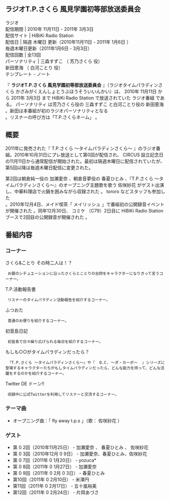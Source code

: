 ラジオT.P.さくら 風見学園初等部放送委員会  
---  
ラジオ  
配信期間  |  2010年  11月11日    \-  2011年  3月3日     
配信サイト  |  HiBiKi Radio Station   
配信日  |  隔週  木曜日  更新（2010年11月11日 - 2011年  1月6日  ）   
毎週木曜日更新（2011年1月6日 - 3月3日）  
配信回数  |  全13回   
パーソナリティ  |  三森すずこ  （  芳乃さくら  役）   
新田恵海  （  白河ことり  役）  
テンプレート  \-  ノート  
  
『 **ラジオT.P.さくら 風見学園初等部放送委員会** 』（ラジオタイムパラディンさくら かざみがくえんしょとうぶほうそういいんかい）は、  2010年
11月11日  から  2011年  3月3日  まで  HiBiKi Radio Station  で放送されていた  ラジオ番組  である。
パーソナリティ  は芳乃さくら役の  三森すずこ  と白河ことり役の  新田恵海    。新田は本番組が初のラジオパーソナリティとなる  
。リスナーの呼び方は「T.P.さくらネーム」    。

##  概要  

2011年に発売された『  T.P.さくら 〜タイムパラディンさくら〜  』のラジオ番組。2010年10月31日にプレ放送として第0回が配信され、
CIRCUS  設立記念日の11月11日から通常配信が開始された。最初は隔週木曜日に配信されていたが、第5回以降は毎週木曜日配信に変更された。

第2回は朝倉純一役の  加瀬愛奈  、朝倉音夢役の  春夏ひとみ  、『T.P.さくら 〜タイムパラディンさくら〜』のオープニング主題歌を歌う  佐咲紗花
がゲスト出演し、中華料理店で火鍋を囲みながら収録された    。  tororo  などスタッフも参加した  
。2010年12月4日、メイド喫茶「  メイリッシュ  」で番組初の公開録音イベントが開催された      。同年12月30日、  コミケ
（C79）2日目に  HiBiKi Radio Station  ブースで2回目の公開録音が開催された      。

##  番組内容  

###  コーナー  

さくら&ことり その時二人は！？

     お題のシチュエーションに沿ったさくらとことりの台詞をキャラクターになりきって言うコーナー。 
T.P.活動報告書

     リスナーのタイムパラディン活動報告を紹介するコーナー。 
ふつおた

     普通のお便りを紹介するコーナー。 
初音島日記

     初音島で日々繰り広げられる毎日を紹介するコーナー。 
もしも○○がタイムパラディンだったら？

     『T.P.さくら 〜タイムパラディンさくら〜』や『  D.C. 〜ダ・カーポ〜  』シリーズに登場するキャラクターたちがもしタイムパラディンだったら、どんな能力を持って、どんな活躍をするのかを紹介するコーナー。 
Twitter DE ドーン!!

     収録中に公式Twitterを利用してリスナーと交流するコーナー。 

###  テーマ曲  

  * オープニング曲：「  fly away t.p.s  」（歌：  佐咲紗花  ） 

###  ゲスト  

  * 第  0  2回（2010年11月25日） -  加瀬愛奈  、  春夏ひとみ  、  佐咲紗花   
  * 第  0  3回（2010年12月  0  9日） - 加瀬愛奈、春夏ひとみ、佐咲紗花   
  * 第  0  7回（2011年  0  1月20日） -  yozuca*   
  * 第  0  8回（2011年  0  1月27日） - 加瀬愛奈   
  * 第  0  9回（2011年  0  2月  0  3日） - 春夏ひとみ   
  * 第10回（2011年  0  2月10日） -  米澤円   
  * 第11回（2011年  0  2月17日） -  五十嵐裕美   
  * 第12回（2011年  0  2月24日） -  片岡あづさ   

